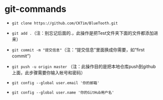 # git-commands

- `git clone https://github.com/CKTim/BlueTooth.git`

- `git add .`（注：别忘记后面的.，此操作是把Test文件夹下面的文件都添加进来）

- `git commit -m "提交信息"`（注：“提交信息”里面换成你需要，如“first commit”）

- `git push -u origin master` （注：此操作目的是把本地仓库push到github上面，此步骤需要你输入帐号和密码） 

- `git config --global user.email '你的邮箱'`

- `git config --global user.name '你的GitHub用户名'`
